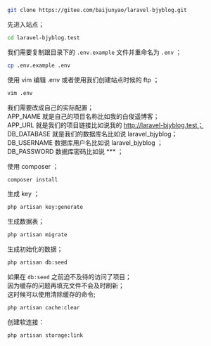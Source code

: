 ```bash
git clone https://gitee.com/baijunyao/laravel-bjyblog.git
```
先进入站点；  
```bash  
cd laravel-bjyblog.test  
```  
我们需要复制跟目录下的 `.env.example` 文件并重命名为 `.env` ；  
```bash  
cp .env.example .env  
```  
使用 vim 编辑 .env 或者使用我们创建站点时候的 ftp ；  
```bash  
vim .env  
```  
我们需要改成自己的实际配置；  
APP_NAME 就是自己的项目名称比如我的白俊遥博客；  
APP_URL 就是我们的项目链接比如说我的 http://laravel-bjyblog.test；  
DB_DATABASE 就是我们的数据库名比如说 laravel_bjyblog；  
DB_USERNAME 数据库用户名比如说 laravel_bjyblog ；  
DB_PASSWORD 数据库密码比如说 \*\*\* ；  

使用 composer ；  
```bash  
composer install  
```  
生成 key ；  
```bash  
php artisan key:generate  
```  
生成数据表；  
```bash  
php artisan migrate  
```  
生成初始化的数据；  
```bash  
php artisan db:seed  
```  
如果在 `db:seed` 之前迫不及待的访问了项目；  
因为缓存的问题再填充文件不会及时刷新；  
这时候可以使用清除缓存的命令;  
```bash
php artisan cache:clear
```
创建软连接：
```bash
php artisan storage:link
```